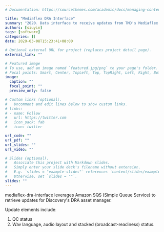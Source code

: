 ```yaml
---
# Documentation: https://sourcethemes.com/academic/docs/managing-content/

title: "Mediaflex DRA Interface"
summary: "2020. Data interface to receive updates from TMD's Mediaflex MAM for Discovery's DRA asset manager."
authors: [siuyin]
tags: [software]
categories: []
date: 2020-03-08T15:23:41+08:00

# Optional external URL for project (replaces project detail page).
external_link: ""

# Featured image
# To use, add an image named `featured.jpg/png` to your page's folder.
# Focal points: Smart, Center, TopLeft, Top, TopRight, Left, Right, BottomLeft, Bottom, BottomRight.
image:
  caption: ""
  focal_point: ""
  preview_only: false

# Custom links (optional).
#   Uncomment and edit lines below to show custom links.
# links:
# - name: Follow
#   url: https://twitter.com
#   icon_pack: fab
#   icon: twitter

url_code: ""
url_pdf: ""
url_slides: ""
url_video: ""

# Slides (optional).
#   Associate this project with Markdown slides.
#   Simply enter your slide deck's filename without extension.
#   E.g. `slides = "example-slides"` references `content/slides/example-slides.md`.
#   Otherwise, set `slides = ""`.
slides: ""
---
```

mediaflex-dra-interface leverages Amazon SQS (Simple Queue Service) to retrieve updates for Discovery's DRA asset manager.

Update elements include:
1. QC status
1. Wav language, audio layout and stacked (broadcast-readiness) status.
